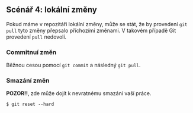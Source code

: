 ## Scénář 4: lokální změny

Pokud máme v repozitáři lokální změny, může se stát, že by provedení `git pull` tyto změny přepsalo příchozími změnami. V takovém případě Git provedení `pull` nedovolí.

### Commitnuí změn

Běžnou cesou pomocí `git commit` a následný `git pull`.

### Smazání změn

**POZOR!!**, zde může dojít k nevratnému smazání vaší práce.

```
$ git reset --hard
```
